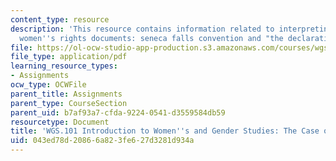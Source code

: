 ```yaml
---
content_type: resource
description: 'This resource contains information related to interpreting classic American
  women''s rights documents: seneca falls convention and "the declaration of sentiments"(1848).'
file: https://ol-ocw-studio-app-production.s3.amazonaws.com/courses/wgs-101-introduction-to-womens-and-gender-studies-fall-2014/043ed78d20866a823fe627d3281d934a_MITWGS_101F14_Hester.pdf
file_type: application/pdf
learning_resource_types:
- Assignments
ocw_type: OCWFile
parent_title: Assignments
parent_type: CourseSection
parent_uid: b7af93a7-cfda-9224-0541-d3559584db59
resourcetype: Document
title: 'WGS.101 Introduction to Women''s and Gender Studies: The Case of Hester Vaughn'
uid: 043ed78d-2086-6a82-3fe6-27d3281d934a
---
```

